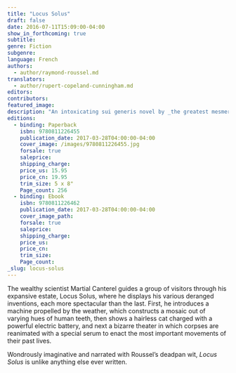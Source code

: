 ```yaml
---
title: "Locus Solus"
draft: false
date: 2016-07-11T15:09:00-04:00
show_in_forthcoming: true
subtitle:
genre: Fiction
subgenre:
language: French
authors:
  - author/raymond-roussel.md
translators:
  - author/rupert-copeland-cunningham.md
editors:
contributors:
featured_image:
description: "An intoxicating sui generis novel by _the greatest mesmerist of modern times_ (André Breton) "
editions:
  - binding: Paperback
    isbn: 9780811226455
    publication_date: 2017-03-28T04:00:00-04:00
    cover_image: /images/9780811226455.jpg
    forsale: true
    saleprice:
    shipping_charge:
    price_us: 15.95
    price_cn: 19.95
    trim_size: 5 x 8"
    Page_count: 256
  - binding: Ebook
    isbn: 9780811226462
    publication_date: 2017-03-28T04:00:00-04:00
    cover_image_path:
    forsale: true
    saleprice:
    shipping_charge:
    price_us:
    price_cn:
    trim_size:
    Page_count:
_slug: locus-solus
---
```


The wealthy scientist Martial Canterel guides a group of visitors through his expansive estate, Locus Solus, where he displays his various deranged inventions, each more spectacular than the last. First, he introduces a machine propelled by the weather, which constructs a mosaic out of varying hues of human teeth, then shows a hairless cat charged with a powerful electric battery, and next a bizarre theater in which corpses are reanimated with a special serum to enact the most important movements of their past lives.

Wondrously imaginative and narrated with Roussel’s deadpan wit, _Locus Solus_ is unlike anything else ever written.

